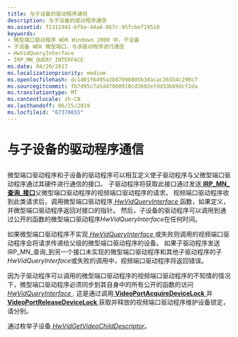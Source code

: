 ```yaml
---
title: 与子设备的驱动程序通信
description: 与子设备的驱动程序通信
ms.assetid: f1311941-bfba-44a4-867c-95fcbef19510
keywords:
- 微型端口驱动程序 WDK Windows 2000 中，子设备
- 子设备 WDK 微型端口，与该驱动程序进行通信
- HwVidQueryInterface
- IRP_MN_QUERY_INTERFACE
ms.date: 04/20/2017
ms.localizationpriority: medium
ms.openlocfilehash: dc1d01f6495a3b87998805b3dacac26354c290c7
ms.sourcegitcommit: fb7d95c7a5d47860918cd3602efdd33b69dcf2da
ms.translationtype: MT
ms.contentlocale: zh-CN
ms.lasthandoff: 06/25/2019
ms.locfileid: "67370655"
---
```

# <a name="communicating-with-the-driver-of-a-child-device"></a>与子设备的驱动程序通信


## <span id="ddk_communicating_with_the_driver_of_a_child_device_gg"></span><span id="DDK_COMMUNICATING_WITH_THE_DRIVER_OF_A_CHILD_DEVICE_GG"></span>


微型端口驱动程序和子设备的驱动程序可以相互定义使子驱动程序与父微型端口驱动程序通过其硬件进行通信的接口。 子驱动程序将获取此接口通过发送[ **IRP\_MN\_查询\_接口**](https://docs.microsoft.com/windows-hardware/drivers/kernel/irp-mn-query-interface)父微型端口驱动程序的视频端口驱动程序的请求。 视频端口驱动程序收到此类请求后，调用微型端口驱动程序[ *HwVidQueryInterface* ](https://docs.microsoft.com/windows-hardware/drivers/ddi/content/video/nc-video-pvideo_hw_query_interface)函数，如果定义，并微型端口驱动程序返回对接口的指针。 然后，子设备的驱动程序可以调用到通过公开的函数的微型端口驱动程序*HwVidQueryInterface*在任何时间。

如果微型端口驱动程序不实现[ *HwVidQueryInterface* ](https://docs.microsoft.com/windows-hardware/drivers/ddi/content/video/nc-video-pvideo_hw_query_interface)或失败则调用的视频端口驱动程序会将请求传递给父级的微型端口驱动程序的设备。 如果子驱动程序发送 IRP\_MN\_查询\_到另一个接口未实现的微型端口驱动程序和其他子驱动程序的子*HwVidQueryInterface*或失败的调用中，视频端口驱动程序将返回错误。

因为子驱动程序可以调用的微型端口驱动程序的视频端口驱动程序的不知情的情况下，微型端口驱动程序必须同步到其自身中的所有公开的函数的访问[ *HwVidQueryInterface* ](https://docs.microsoft.com/windows-hardware/drivers/ddi/content/video/nc-video-pvideo_hw_query_interface). 这是通过调用[ **VideoPortAcquireDeviceLock** ](https://docs.microsoft.com/windows-hardware/drivers/ddi/content/video/nf-video-videoportacquiredevicelock)并[ **VideoPortReleaseDeviceLock** ](https://docs.microsoft.com/windows-hardware/drivers/ddi/content/video/nf-video-videoportreleasedevicelock)获取并释放的视频端口驱动程序维护设备锁定，请分别。

通过枚举子设备[ *HwVidGetVideoChildDescriptor*](https://docs.microsoft.com/windows-hardware/drivers/ddi/content/video/nc-video-pvideo_hw_get_child_descriptor)。

 

 





